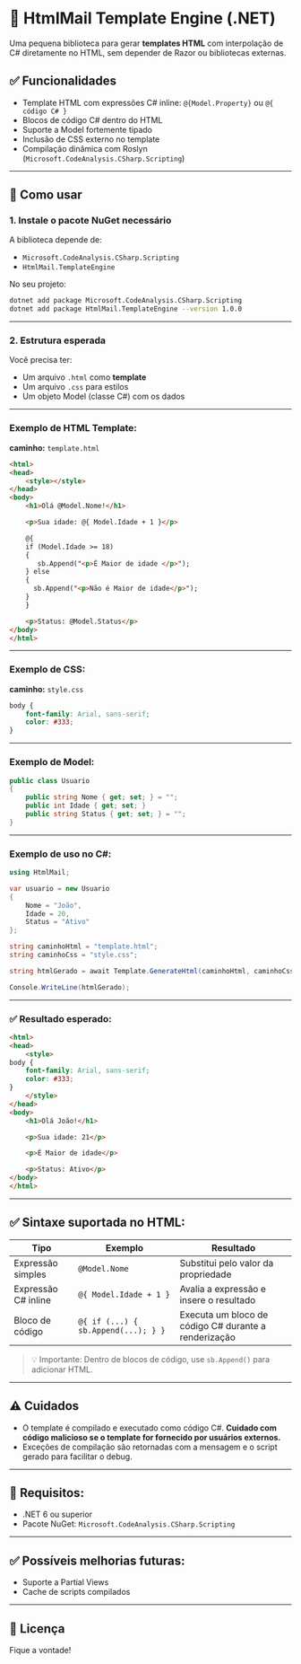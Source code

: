 
# 📄 HtmlMail Template Engine (.NET)

Uma pequena biblioteca para gerar **templates HTML** com interpolação de C# diretamente no HTML, sem depender de Razor ou bibliotecas externas.

## ✅ Funcionalidades

- Template HTML com expressões C# inline: `@{Model.Property}` ou `@{ código C# }`
- Blocos de código C# dentro do HTML
- Suporte a Model fortemente tipado
- Inclusão de CSS externo no template
- Compilação dinâmica com Roslyn (`Microsoft.CodeAnalysis.CSharp.Scripting`)

---

## 🚀 Como usar

### 1. Instale o pacote NuGet necessário

A biblioteca depende de:

- `Microsoft.CodeAnalysis.CSharp.Scripting`
- `HtmlMail.TemplateEngine`

No seu projeto:

```bash
dotnet add package Microsoft.CodeAnalysis.CSharp.Scripting
dotnet add package HtmlMail.TemplateEngine --version 1.0.0
```

---

### 2. Estrutura esperada

Você precisa ter:

- Um arquivo `.html` como **template**
- Um arquivo `.css` para estilos
- Um objeto Model (classe C#) com os dados

---

### Exemplo de HTML Template:

**caminho:** `template.html`

```html
<html>
<head>
    <style></style>
</head>
<body>
    <h1>Olá @Model.Nome!</h1>

    <p>Sua idade: @{ Model.Idade + 1 }</p>

    @{
    if (Model.Idade >= 18)
    {
       sb.Append("<p>É Maior de idade </p>");
    } else
    {
      sb.Append("<p>Não é Maior de idade</p>");
    }
    }

    <p>Status: @Model.Status</p>
</body>
</html>
```

---

### Exemplo de CSS:

**caminho:** `style.css`

```css
body {
    font-family: Arial, sans-serif;
    color: #333;
}
```

---

### Exemplo de Model:

```csharp
public class Usuario
{
    public string Nome { get; set; } = "";
    public int Idade { get; set; }
    public string Status { get; set; } = "";
}
```

---

### Exemplo de uso no C#:

```csharp
using HtmlMail;

var usuario = new Usuario
{
    Nome = "João",
    Idade = 20,
    Status = "Ativo"
};

string caminhoHtml = "template.html";
string caminhoCss = "style.css";

string htmlGerado = await Template.GenerateHtml(caminhoHtml, caminhoCss, usuario);

Console.WriteLine(htmlGerado);
```

---

### ✅ Resultado esperado:

```html
<html>
<head>
    <style>
body {
    font-family: Arial, sans-serif;
    color: #333;
}
    </style>
</head>
<body>
    <h1>Olá João!</h1>

    <p>Sua idade: 21</p>

    <p>É Maior de idade</p>

    <p>Status: Ativo</p>
</body>
</html>
```

---

## ✅ Sintaxe suportada no HTML:

| Tipo                          | Exemplo                              | Resultado                          |
|-------------------------------|--------------------------------------|------------------------------------|
| Expressão simples             | `@Model.Nome`                        | Substitui pelo valor da propriedade |
| Expressão C# inline           | `@{ Model.Idade + 1 }`               | Avalia a expressão e insere o resultado |
| Bloco de código               | `@{ if (...) { sb.Append(...); } }` | Executa um bloco de código C# durante a renderização |

> 💡 Importante: Dentro de blocos de código, use `sb.Append()` para adicionar HTML.

---

## ⚠️ Cuidados

- O template é compilado e executado como código C#. **Cuidado com código malicioso se o template for fornecido por usuários externos.**
- Exceções de compilação são retornadas com a mensagem e o script gerado para facilitar o debug.

---

## 📌 Requisitos:

- .NET 6 ou superior
- Pacote NuGet: `Microsoft.CodeAnalysis.CSharp.Scripting`

---

## ✅ Possíveis melhorias futuras:

- Suporte a Partial Views
- Cache de scripts compilados

---

## 📃 Licença

Fique a vontade!
